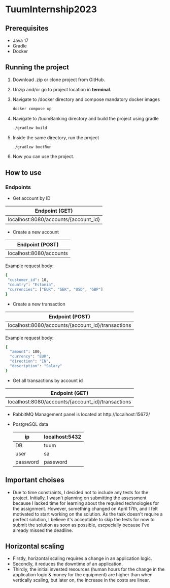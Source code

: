 # TuumInternship2023
 
## Prerequisites

* Java 17
* Gradle
* Docker

## Running the project

1. Download .zip or clone project from GitHub.

2. Unzip and/or go to project location in __terminal__.

3. Navigate to /docker directory and compose mandatory docker images 
   ```sh
   docker compose up
   ```

3. Navigate to /tuumBanking directory and build the project using gradle
   ```sh
   ./gradlew build
   
   ```
   
4. Inside the same directory, run the project
   ```sh
   ./gradlew bootRun
   ```
   
5. Now you can use the project.

## How to use

### Endpoints

  - Get account by ID  

  | Endpoint (GET) |
  | ------ |
  | localhost:8080/accounts/{account_id} |  
   
  - Create a new account

  | Endpoint (POST) |
  | ------ |
  | localhost:8080/accounts |  

   Example request body:
   ```sh
   {
    "customer_id": 10,
    "country": "Estonia", 
    "currencies": ["EUR", "SEK", "USD", "GBP"]
   }
   ```
  - Create a new transaction

  | Endpoint (POST) |
  | ------ |
  | localhost:8080/accounts/{account_id}/transactions |  

   Example request body:
   ```sh
   {
     "amount": 100,
     "currency": "EUR", 
     "direction": "IN",
     "description": "Salary"
   }
   ```
   
  - Get all transactions by account id  

  | Endpoint (GET) |
  | ------ |
  | localhost:8080/accounts/{account_id}/transactions |  


* RabbitMQ Management panel is located at http://localhost:15672/

* PostgreSQL data

  | ip | localhost:5432 |
  | ------ | ------ |
  | DB | tuum |
  | user | sa |
  | password | password |
  
## Important choises

* Due to time constraints, I decided not to include any tests for the project. Initially, I wasn't planning on submitting the assessment because I lacked time for learning about the required technologies for the assignment. However, something changed on April 17th, and I felt motivated to start working on the solution. As the task doesn't require a perfect solution, I believe it's acceptable to skip the tests for now to submit the solution as soon as possible, escpecially because I've already missed the deadline.

## Horizontal scaling
* Firstly, horizontal scaling requires a change in an application logic. 
* Secondly, it reduces the downtime of an application.
* Thirdly, the initial invested resources (human hours for the change in the application logic & money for the equipment) are higher than when vertically scaling, but later on, the increase in the costs are linear.
